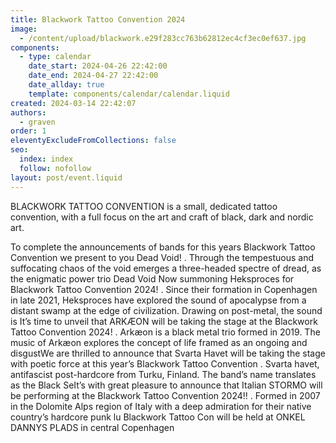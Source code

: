 ```yaml
---
title: Blackwork Tattoo Convention 2024
image:
  - /content/upload/blackwork.e29f283cc763b62812ec4cf3ec0ef637.jpg
components:
  - type: calendar
    date_start: 2024-04-26 22:42:00
    date_end: 2024-04-27 22:42:00
    date_allday: true
    template: components/calendar/calendar.liquid
created: 2024-03-14 22:42:07
authors:
  - graven
order: 1
eleventyExcludeFromCollections: false
seo:
  index: index
  follow: nofollow
layout: post/event.liquid
---
```

BLACKWORK TATTOO CONVENTION is a small, dedicated tattoo convention, with a full focus on the art and craft of black, dark and nordic art. 

To complete the announcements of bands for this years Blackwork Tattoo Convention we present to you Dead Void!
.
Through the tempestuous and suffocating chaos of the void emerges a three-headed spectre of dread, as the enigmatic power trio Dead Void Now summoning Heksproces for Blackwork Tattoo Convention 2024!
.
Since their formation in Copenhagen in late 2021, Heksproces have explored the sound of apocalypse from a distant swamp at the edge of civilization. Drawing on post-metal, the sound is It&rsquo;s time to unveil that ARK&AElig;ON will be taking the stage at the Blackwork Tattoo Convention 2024!
.
Ark&aelig;on is a black metal trio formed in 2019. The music of Ark&aelig;on explores the concept of life framed as an ongoing and disgustWe are thrilled to announce that Svarta Havet will be taking the stage with poetic force at this year&rsquo;s Blackwork Tattoo Convention 
.
Svarta havet, antifascist post-hardcore from Turku, Finland.
The band&rsquo;s name translates as the Black SeIt&rsquo;s with great pleasure to announce that Italian STORMO will be performing at the Blackwork Tattoo Convention 2024!!
.
Formed in 2007 in the Dolomite Alps region of Italy with a deep admiration for their native country&rsquo;s hardcore punk lu
Blackwork Tattoo Con will be held at 
ONKEL DANNYS PLADS in central Copenhagen
